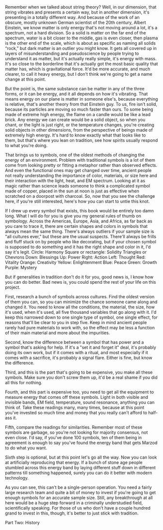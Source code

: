 Remember when we talked about string theory? Well, in our dimension, that string vibrates and presents a certain way, but in another dimension, it's presenting in a totally different way. And because of the work of an obscure, mostly unknown German scientist of the 20th century, Albert Einstein, we know matter is only energy that's not moving around a lot, it's a spectrum, not a hard division. So a solid is matter on the far end of the spectrum, water is a bit closer to the middle, gas is even closer, then plasma is the other end of the scale, which is about as specific as naming all solids “rock,” but dark matter is an outlier you might know. It gets all covered up in layers of misunderstanding and pseudoscience by people trying to understand it as matter, but it's actually really simple, it's energy with mass. It's so close to the borderline that it's actually got the most basic quality that matter has, which is gravitational force. It'd be more accurate, and much clearer, to call it heavy energy, but I don't think we're going to get a name change at this point.


But the point is, the same substance can be matter in any of the three forms, or it can be energy, and it all depends on how it's vibrating. That means energy on our plane is matter in someone else's, because everything is relative, that's another theory from that Einstein guy. To us, fire isn't solid, because its particles are moving so much faster than ours. To some being made of extreme high energy, the flame on a candle would be like a lead brick. Any energy we can create would be a solid object, so when you chant, or the light is just right, or the temperature changes, you're creating solid objects in other dimensions, from the perspective of beings made of extremely high energy. It's hard to know exactly what that looks like to them, but that's where you lean on tradition, see how spirits usually respond to what you're doing.


That brings us to symbols, one of the oldest methods of changing the energy of an environment. Problem with traditional symbols is a lot of them come from looking pretty or fitting a metaphor rather than observed effects. And even the functional ones may get changed over time, ancient people not really understanding the importance of color, materials, or size here and their interaction with the light, heat, and EM spectrum. Looking at it as magic rather than science leads someone to think a complicated symbol made of copper, placed in the sun at noon is just as effective when scratched on a doorpost with charcoal. So, now that you see the challenge here, if you're still interested, here's how you can start to untie this knot.


If I drew up every symbol that exists, this book would be entirely too damn long. What I will do for you is give you my general rules of thumb on symbology. Across the Americas, Europe, Asia, and Africa, as far back as you care to trace it, there are certain shapes and colors in symbols that always mean the same thing. There's always outliers if your sample size is "all cultures ever," but these are the usual suspects. There'll always be frills and fluff stuck on by people who like decorating, but if your chosen symbol is supposed to do something and it has the right shape and color in it, I'd say it's legit.
Circle: Harmony
Square or rectangle: Solidity
Triangles or Chevrons
Down: Blessings
Up: Power
Right: Action
Left: Thought
Red: Vitality
Orange: Creativity
Yellow: Enlightenment
Blue: Peace
Green: Growth
Purple: Mystery


But if generalities in tradition don't do it for you, good news is, I know how you can do better. Bad news is, you could spend the rest of your life on this project.


First, research a bunch of symbols across cultures. Find the oldest version of them you can, so you can minimize the chance someone came along and changed it. You need to know all the conditions, the material, the size, how it's used, when it's used, all five thousand variables that go along with it. I'd keep this narrowed down to one single type of symbol, one single effect, for reasons that'll be clear to you in step five. Keep in mind ancient people rarely had pure materials to work with, so the effect may be less a function of their main material and more about the impurities.


Second, know the difference between a symbol that has power and a symbol that's asking for help. If it's a "set it and forget it" deal, it's probably doing its own work, but if it comes with a ritual, and most especially if it comes with a sacrifice, it's probably a signal flare. Either is fine, but know the difference.


Third, and this is the part that's going to be expensive, you make all these symbols. Make sure you don't screw them up, it'd be a real shame if you did all this for nothing.


Fourth, and this part is expensive too, you need to get all the equipment to measure energy that comes off these symbols. Light in both visible and invisible bands, EM field, temperature, sound resonance, anything you can think of. Take these readings many, many times, because at this point you've invested so much time and money that you really can't afford to half-ass it.


Fifth, compare the readings for similarities. Remember most of these symbols are garbage, so you're not looking for majority consensus, not even close. I'd say, if you've done 100 symbols, ten of them being in agreement is enough to say you've found the energy band that gets Marzod to do what you want.


Sixth step is optional, but at this point let's go all the way. Now you can look at artificially reproducing that energy. If a bunch of stone age people stumbled across this energy band by laying different stuff down in different patterns till something happened, surely you can do it better with modern technology.


As you can see, this can't be a single-person operation. You need a fairly large research team and quite a bit of money to invest if you're going to get enough symbols for an accurate sample size. Still, any breakthrough at all here would be a huge step forward in a criminally understudied field, scientifically speaking. For those of us who don't have a couple hundred grand to invest in this, though, it's better to just stick with tradition.




Part Two: History